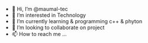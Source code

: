 - 👋 Hi, I’m @maumal-tec
- 👀 I’m interested in Technology
- 🌱 I’m currently learning & programming c++ & phyton
- 💞️ I’m looking to collaborate on project
- 📫 How to reach me ...

<!---
maumal-tec/maumal-tec is a ✨ special ✨ repository because its `README.md` (this file) appears on your GitHub profile.
You can click the Preview link to take a look at your changes.
--->
